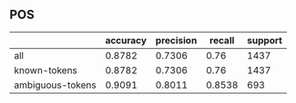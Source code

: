 
## POS

|                  | accuracy | precision | recall | support |
|------------------|----------|-----------|--------|---------|
| all              | 0.8782   | 0.7306    | 0.76   | 1437    |
| known-tokens     | 0.8782   | 0.7306    | 0.76   | 1437    |
| ambiguous-tokens | 0.9091   | 0.8011    | 0.8538 | 693     |

